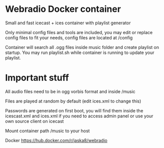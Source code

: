 # Webradio Docker container
Small and fast icecast + ices container with playlist generator

Only minimal config files and tools are included, you may edit or replace config files to fit your needs, config files are located at /config

Container will search all .ogg files inside music folder and create playlist on startup. You may run playlist.sh while container is running to update your playlist.

# Important stuff
All audio files need to be in ogg vorbis format and inside /music

Files are played at random by default (edit ices.xml to change this)

Passwords are generated on first boot, you will find them inside the icescast.xml and ices.xml if you need to access admin panel or use your own source client on icecast

Mount container path /music to your host

Docker https://hub.docker.com/r/jaska8/webradio

